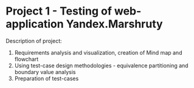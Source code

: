 # Project 1 - Testing of web-application Yandex.Marshruty
Description of project:
1. Requirements analysis and visualization, creation of Mind map and flowchart
2. Using test-case design methodologies - equivalence partitioning and boundary value analysis
3. Preparation of test-cases

